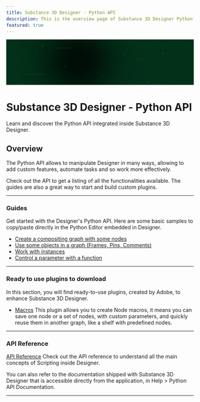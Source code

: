 ```yaml
---
title: Substance 3D Designer - Python API
description: This is the overview page of Substance 3D Designer Python API
featured: true
---
```


<Hero slots="image, heading, text" background="rgb(1, 46, 24)" hideBreadcrumbNav={true} />

![Hero image](./hero.png)

# Substance 3D Designer - Python API

Learn and discover the Python API integrated inside Substance 3D Designer.

## Overview

The Python API allows to manipulate Designer in many ways, allowing to add custom features, automate tasks and so work more effectively. 

Check out the API to get a listing of all the functionalities available. The guides are also a great way to start and build custom plugins.

---

### Guides

Get started with the Designer's Python API. Here are some basic samples to copy/paste directly in the Python Editor embedded in Designer. 

- [Create a compositing graph with some nodes](guides/examples/compositing_graph.md)
- [Use some objects in a graph (Frames, Pins, Comments)](guides/examples/graph_object.md)
- [Work with instances](guides/examples/instance.md)
- [Control a parameter with a function](guides/examples/parameters.md)

---

### Ready to use plugins to download 

In this section, you will find ready-to-use plugins, created by Adobe, to enhance Substance 3D Designer.

- [Macros](plugins/macros.md)
This plugin allows you to create Node macros, it means you can save one node or a set of nodes, with custom parameters, and quickly reuse them in another graph, like a shelf with predefined nodes. 

---

### API Reference

[API Reference](https://helpx.adobe.com/substance-3d-designer/scripting/scripting-api-reference.html)
Check out the API reference to understand all the main concepts of Scripting inside Designer. 

You can also refer to the documentation shipped with Substance 3D Designer that is accessible directly from the application, in Help > Python API Documentation.

---
